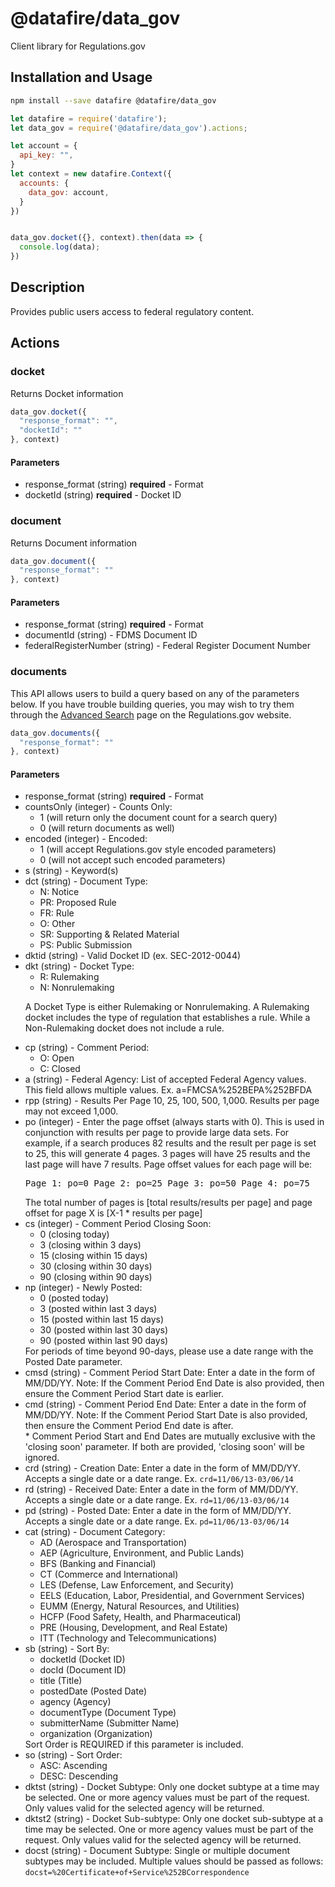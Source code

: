 # @datafire/data_gov

Client library for Regulations.gov

## Installation and Usage
```bash
npm install --save datafire @datafire/data_gov
```

```js
let datafire = require('datafire');
let data_gov = require('@datafire/data_gov').actions;

let account = {
  api_key: "",
}
let context = new datafire.Context({
  accounts: {
    data_gov: account,
  }
})


data_gov.docket({}, context).then(data => {
  console.log(data);
})
```

## Description
Provides public users access to federal regulatory content.

## Actions
### docket
Returns Docket information


```js
data_gov.docket({
  "response_format": "",
  "docketId": ""
}, context)
```

#### Parameters
* response_format (string) **required** - Format
* docketId (string) **required** - Docket ID

### document
Returns Document information


```js
data_gov.document({
  "response_format": ""
}, context)
```

#### Parameters
* response_format (string) **required** - Format
* documentId (string) - FDMS Document ID
* federalRegisterNumber (string) - Federal Register Document Number

### documents
This API allows users to build a query based on any of the parameters below.  If you have trouble building queries, you may wish to try them through the <a href="http://www.regulations.gov/#!advancedSearch">Advanced Search</a> page on the Regulations.gov website.


```js
data_gov.documents({
  "response_format": ""
}, context)
```

#### Parameters
* response_format (string) **required** - Format
* countsOnly (integer) - Counts Only: <ul><li>1 (will return only the document count for a search query)</li><li>0 (will return documents as well)</li></ul>
* encoded (integer) - Encoded: <ul><li>1 (will accept Regulations.gov style encoded parameters)</li><li>0 (will not accept such encoded parameters)</li></ul>
* s (string) - Keyword(s)
* dct (string) - Document Type: <ul><li>N: Notice</li><li>PR: Proposed Rule</li><li>FR: Rule</li><li>O: Other</li><li>SR: Supporting & Related Material</li><li>PS: Public Submission</li></ul>
* dktid (string) - Valid Docket ID (ex. SEC-2012-0044)
* dkt (string) - Docket Type: <ul><li>R: Rulemaking</li><li>N: Nonrulemaking</li></ul><p>A Docket Type is either Rulemaking or Nonrulemaking. A Rulemaking docket includes the type of regulation that establishes a rule. While a Non-Rulemaking docket does not include a rule.</p>
* cp (string) - Comment Period: <ul><li>O: Open</li><li>C: Closed</li></ul>
* a (string) - Federal Agency: List of accepted Federal Agency values. This field allows multiple values. Ex. a=FMCSA%252BEPA%252BFDA
* rpp (string) - Results Per Page 10, 25, 100, 500, 1,000.  Results per page may not exceed 1,000.
* po (integer) - Enter the page offset (always starts with 0). This is used in conjunction with results per page to provide large data sets. For example, if a search produces 82 results and the result per page is set to 25, this will generate 4 pages. 3 pages will have 25 results and the last page will have 7 results. Page offset values for each page will be: <pre>Page 1: po=0 Page 2: po=25 Page 3: po=50 Page 4: po=75</pre> The total number of pages is [total results/results per page] and page offset for page X is [X-1 * results per page]
* cs (integer) - Comment Period Closing Soon: <ul><li>0 (closing today)</li><li>3 (closing within 3 days)</li><li>15 (closing within 15 days)</li><li>30 (closing within 30 days)</li><li>90 (closing within 90 days)</li></ul>
* np (integer) - Newly Posted: <ul><li>0 (posted today)</li><li>3 (posted within last 3 days)</li><li>15 (posted within last 15 days)</li><li>30 (posted within last 30 days)</li><li>90 (posted within last 90 days)</li></ul>  For periods of time beyond 90-days, please use a date range with the Posted Date parameter.
* cmsd (string) - Comment Period Start Date: Enter a date in the form of MM/DD/YY. Note: If the Comment Period End Date is also provided, then ensure the Comment Period Start date is earlier.
* cmd (string) - Comment Period End Date: Enter a date in the form of MM/DD/YY. Note: If the Comment Period Start Date is also provided, then ensure the Comment Period End date is after.<br/>* Comment Period Start and End Dates are mutually exclusive with the 'closing soon' parameter. If both are provided, 'closing soon' will be ignored.
* crd (string) - Creation Date: Enter a date in the form of MM/DD/YY. Accepts a single date or a date range. Ex. <code>crd=11/06/13-03/06/14</code>
* rd (string) - Received Date: Enter a date in the form of MM/DD/YY. Accepts a single date or a date range. Ex. <code>rd=11/06/13-03/06/14</code>
* pd (string) - Posted Date: Enter a date in the form of MM/DD/YY. Accepts a single date or a date range. Ex. <code>pd=11/06/13-03/06/14</code>
* cat (string) - Document Category: <ul><li>AD (Aerospace and Transportation)</li> <li>AEP (Agriculture, Environment, and Public Lands)</li> <li>BFS (Banking and Financial)</li> <li>CT (Commerce and International)</li> <li>LES (Defense, Law Enforcement, and Security)</li> <li>EELS (Education, Labor, Presidential, and Government Services)</li> <li>EUMM (Energy, Natural Resources, and Utilities)</li> <li>HCFP (Food Safety, Health, and Pharmaceutical)</li> <li>PRE (Housing, Development, and Real Estate)</li> <li>ITT (Technology and Telecommunications)</li></ul>
* sb (string) - Sort By: <ul><li>docketId (Docket ID)</li><li>docId (Document ID)</li><li>title (Title)</li><li>postedDate (Posted Date)</li><li>agency (Agency)</li><li>documentType (Document Type)</li><li>submitterName (Submitter Name)</li><li>organization (Organization)</li></ul> Sort Order is REQUIRED if this parameter is included.
* so (string) - Sort Order: <ul><li>ASC: Ascending</li><li>DESC: Descending</li></ul>
* dktst (string) - Docket Subtype: Only one docket subtype at a time may be selected. One or more agency values must be part of the request. Only values valid for the selected agency will be returned.
* dktst2 (string) - Docket Sub-subtype: Only one docket sub-subtype at a time may be selected. One or more agency values must be part of the request. Only values valid for the selected agency will be returned.
* docst (string) - Document Subtype: Single or multiple document subtypes may be included.  Multiple values should be passed as follows: <code>docst=%20Certificate+of+Service%252BCorrespondence</code>

